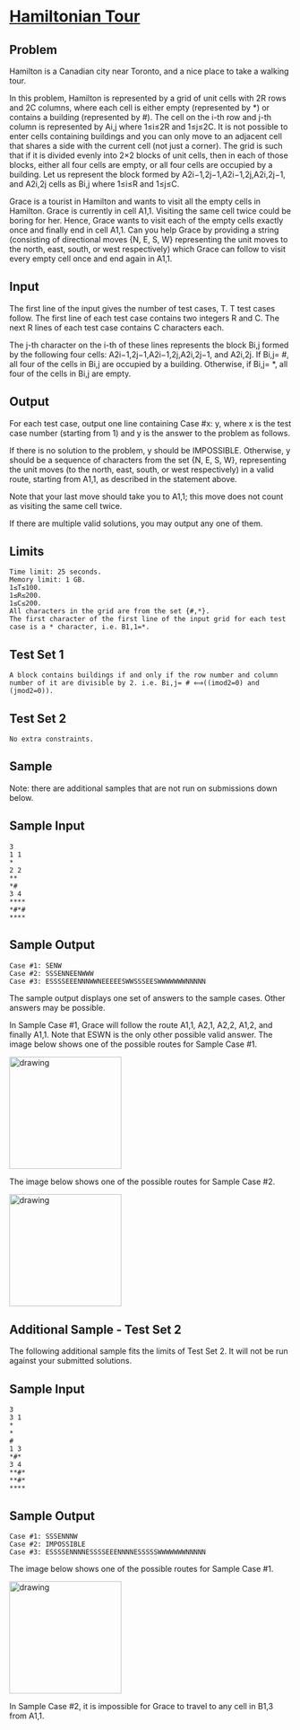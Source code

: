 # [Hamiltonian Tour](https://codingcompetitions.withgoogle.com/kickstart/round/00000000008caa74/0000000000acf318)

## Problem
Hamilton is a Canadian city near Toronto, and a nice place to take a walking tour.

In this problem, Hamilton is represented by a grid of unit cells with 2R rows and 2C columns, where each cell is either empty (represented by *) or contains a building (represented by #). The cell on the i-th row and j-th column is represented by Ai,j where 1≤i≤2R and 1≤j≤2C. It is not possible to enter cells containing buildings and you can only move to an adjacent cell that shares a side with the current cell (not just a corner). The grid is such that if it is divided evenly into 2×2 blocks of unit cells, then in each of those blocks, either all four cells are empty, or all four cells are occupied by a building. Let us represent the block formed by A2i−1,2j−1,A2i−1,2j,A2i,2j−1, and A2i,2j cells as Bi,j where 1≤i≤R and 1≤j≤C.

Grace is a tourist in Hamilton and wants to visit all the empty cells in Hamilton. Grace is currently in cell A1,1. Visiting the same cell twice could be boring for her. Hence, Grace wants to visit each of the empty cells exactly once and finally end in cell A1,1. Can you help Grace by providing a string (consisting of directional moves {N, E, S, W} representing the unit moves to the north, east, south, or west respectively) which Grace can follow to visit every empty cell once and end again in A1,1.

## Input
The first line of the input gives the number of test cases, T. T test cases follow.
The first line of each test case contains two integers R and C.
The next R lines of each test case contains C characters each.

The j-th character on the i-th of these lines represents the block Bi,j formed by the following four cells: A2i−1,2j−1,A2i−1,2j,A2i,2j−1, and A2i,2j.
If Bi,j= #, all four of the cells in Bi,j are occupied by a building.
Otherwise, if Bi,j= *, all four of the cells in Bi,j are empty.

## Output
For each test case, output one line containing Case #x: y, where x is the test case number (starting from 1) and y is the answer to the problem as follows.

If there is no solution to the problem, y should be IMPOSSIBLE. Otherwise, y should be a sequence of characters from the set {N, E, S, W}, representing the unit moves (to the north, east, south, or west respectively) in a valid route, starting from A1,1, as described in the statement above.

Note that your last move should take you to A1,1; this move does not count as visiting the same cell twice.

If there are multiple valid solutions, you may output any one of them.

## Limits
```
Time limit: 25 seconds.
Memory limit: 1 GB.
1≤T≤100.
1≤R≤200.
1≤C≤200.
All characters in the grid are from the set {#,*}.
The first character of the first line of the input grid for each test case is a * character, i.e. B1,1=*.
```
## Test Set 1
```
A block contains buildings if and only if the row number and column number of it are divisible by 2. i.e. Bi,j= # ⟺((imod2=0) and (jmod2=0)).
```
## Test Set 2
```
No extra constraints.
```

## Sample
Note: there are additional samples that are not run on submissions down below.
## Sample Input
```
3
1 1
*
2 2
**
*#
3 4
****
*#*#
****
```
## Sample Output
```
Case #1: SENW
Case #2: SSSENNEENWWW
Case #3: ESSSSEEENNNWWNEEEEESWWSSSEESWWWWWWWNNNNN
```
The sample output displays one set of answers to the sample cases. Other answers may be possible.

In Sample Case #1, Grace will follow the route A1,1, A2,1, A2,2, A1,2, and finally A1,1. Note that ESWN is the only other possible valid answer.
The image below shows one of the possible routes for Sample Case #1.

<img src="https://codejam.googleapis.com/dashboard/get_file/AQj_6U3IXHaQET3-oneia9aZGOXO9ty_v6Ghl6fgY49fsBdq3Nu_jF9ToIzjsfizakd9Gl4eJGszORo/case1.png" alt="drawing" width="200"/>


The image below shows one of the possible routes for Sample Case #2.

<img src="https://codejam.googleapis.com/dashboard/get_file/AQj_6U32_0J5YBAoNnQ3fGCopyxBqak78IdIxW1-INgCDqKp65LFlrrPgjKzBFwegZ6aVOcOwnqLdOM/case2.png" alt="drawing" width="200"/>


## Additional Sample - Test Set 2
The following additional sample fits the limits of Test Set 2. It will not be run against your submitted solutions.
## Sample Input
```
3
3 1
*
*
#
1 3
*#*
3 4
**#*
**#*
****
```
## Sample Output
```
Case #1: SSSENNNW
Case #2: IMPOSSIBLE
Case #3: ESSSSENNNNESSSSEEENNNNESSSSSWWWWWWWNNNNN
```
The image below shows one of the possible routes for Sample Case #1.

<img src="https://codejam.googleapis.com/dashboard/get_file/AQj_6U2EE_-568ypijggnK2b7beBIAryQYDJ7nlXKVUovd9lrrNsgId-Fl0ir8_-QIa7WD54RI-X1SE/case1.png" alt="drawing" width="200"/>

In Sample Case #2, it is impossible for Grace to travel to any cell in B1,3 from A1,1.
